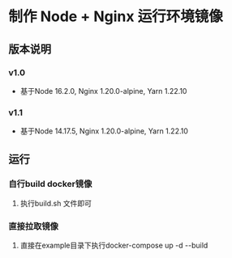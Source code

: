 # 制作 Node + Nginx 运行环境镜像

## 版本说明
### v1.0
 - 基于Node 16.2.0, Nginx 1.20.0-alpine, Yarn 1.22.10
### v1.1
 - 基于Node 14.17.5, Nginx 1.20.0-alpine, Yarn 1.22.10

## 运行
### 自行build docker镜像
 1. 执行build.sh 文件即可

### 直接拉取镜像
 1. 直接在example目录下执行docker-compose up -d --build















